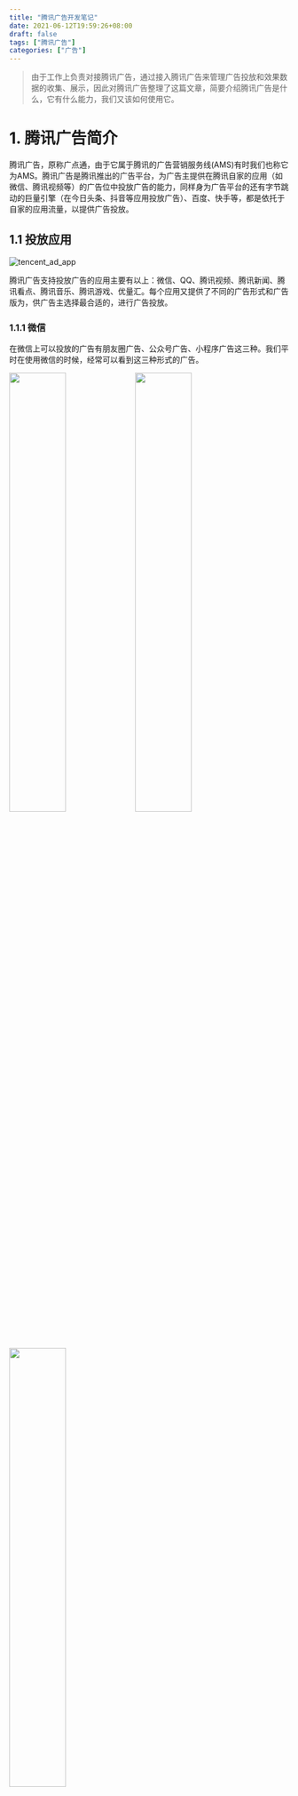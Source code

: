 ```yaml
---
title: "腾讯广告开发笔记"
date: 2021-06-12T19:59:26+08:00
draft: false
tags: ["腾讯广告"]
categories: ["广告"]
---
```


> 由于工作上负责对接腾讯广告，通过接入腾讯广告来管理广告投放和效果数据的收集、展示，因此对腾讯广告整理了这篇文章，简要介绍腾讯广告是什么，它有什么能力，我们又该如何使用它。



# 1. 腾讯广告简介

腾讯广告，原称广点通，由于它属于腾讯的广告营销服务线(AMS)有时我们也称它为AMS。腾讯广告是腾讯推出的广告平台，为广告主提供在腾讯自家的应用（如微信、腾讯视频等）的广告位中投放广告的能力，同样身为广告平台的还有字节跳动的巨量引擎（在今日头条、抖音等应用投放广告）、百度、快手等，都是依托于自家的应用流量，以提供广告投放。



## 1.1 投放应用

![tencent_ad_app](https://blog-1304941664.cos.ap-guangzhou.myqcloud.com/article_material/advertisement/tencent_ad_app.png)

腾讯广告支持投放广告的应用主要有以上：微信、QQ、腾讯视频、腾讯新闻、腾讯看点、腾讯音乐、腾讯游戏、优量汇。每个应用又提供了不同的广告形式和广告版为，供广告主选择最合适的，进行广告投放。

### 1.1.1 微信

在微信上可以投放的广告有朋友圈广告、公众号广告、小程序广告这三种。我们平时在使用微信的时候，经常可以看到这三种形式的广告。

<img src="https://blog-1304941664.cos.ap-guangzhou.myqcloud.com/article_material/advertisement/tencent_ad_wechat_pyq.png" width="45%"><img src="https://blog-1304941664.cos.ap-guangzhou.myqcloud.com/article_material/advertisement/tencent_ad_wechat_gzh.png" width="45%"><img src="https://blog-1304941664.cos.ap-guangzhou.myqcloud.com/article_material/advertisement/tencent_ad_wechat_xcx.png" width="45%">

### 1.1.2 QQ

QQ上有手机QQ广告、QQ空间广告这两种形式。

<img src="https://blog-1304941664.cos.ap-guangzhou.myqcloud.com/article_material/advertisement/tencent_ad_qq_mobile.png" width="45%"><img src="https://blog-1304941664.cos.ap-guangzhou.myqcloud.com/article_material/advertisement/tencent_ad_qq_kongjian.png" width="45%">

### 1.1.3 腾讯视频

腾讯视频有闪屏、前贴片、信息流大图等版位可供广告投放展示选择。

<img src="https://blog-1304941664.cos.ap-guangzhou.myqcloud.com/article_material/advertisement/tencent_ad_video_shanping.png" width="45%"><img src="https://blog-1304941664.cos.ap-guangzhou.myqcloud.com/article_material/advertisement/tencent_ad_video_qiantiepian.png" width="45%"><img src="https://blog-1304941664.cos.ap-guangzhou.myqcloud.com/article_material/advertisement/tencent_ad_video_xinxiliu.png" width="45%">

### 1.1.4 常见广告版位

腾讯看点、优量广告、腾讯音乐支持的版位和腾讯视频较为相似，不再一一赘述。总结常见的广告版位有这么几种：

1. 闪屏：在刚打开APP时弹出的开屏广告，用户点击可以跳转到广告页面，或者几秒钟后进入应用。
2. 前贴片：以短视频的形式嵌入到播放的视频的前面几秒。
3. 信息流：在信息流APP中，将广告以原生形式混入信息流内容中，成为其中一个内容，一半还会有个"广告"等字样区别于其他普通的信息流。
4. 横幅：广告固定展示在APP页面的最上面或最下面一条内容。
5. 激励视频：播放一段视频，一定时间之后才可关闭，有时候看完激励视频可以获得游戏道具等奖励。
6. 视频暂停大图：播放视频暂停时，就会在画面中间弹出广告，恢复播放后又消失了。
7. 内容页：在文章底部融入广告内容展示。

具体的各个应用以及支持的广告形式和广告版位可以在帮助文档中详细查看：

https://e.qq.com/ads/helpcenter/detail?cid=2228&pid=4655



## 1.2 广告投放

腾讯广告投放管理平台（AD.QQ.COM），是为广告主提供的一站式广告投放系统，可触达腾讯生态包括微信朋友圈、微信公众号与小程序、QQ、腾讯信息流、腾讯音乐、腾讯新闻与腾讯视频、优量汇等全域流量，同时，通过广告管理、报表、资产等多种能力，帮助广告主实现营销推广的目标。

广告主在腾讯广告进行广告投放，主要分为三个部分：

1. 开通账户：如何开通系统账户以及分配角色。
2. 广告上新：创建一条广告的标准化流程，以及如何通过工具生产和管理投放所需的物料。
3. 广告优化：广告投放后可通过哪些能力分析广告效果以及进行优化操作。

![tencent_ad_steps](https://blog-1304941664.cos.ap-guangzhou.myqcloud.com/article_material/advertisement/tencent_ad_steps.png)

### 1.2.1 投放账户

腾讯广告投放账户的多账户管理是通过商务管家来完成的，通过商务管家可以实时、全面的跟踪管理的广告账号投放效果数据，通过免登陆功能进入投放端进行广告投放优化，共享投放的素材、人群包、落地页等资产数据。

### 1.2.2 广告创建

创建一条完整的广告由创建推广计划、设置广告、设置创意组成。

设置推广计划：计划类型（展示广告计划、搜索广告计划），推广目标（线上商品、应用、网页等），日预算，名称。

![tencent_ad_create_campaign_setting](https://blog-1304941664.cos.ap-guangzhou.myqcloud.com/article_material/advertisement/tencent_ad_create_campaign_setting.png)

设置广告：渠道包，广告版位（朋友圈、公众号、QQ、腾讯新闻等），定向，排期与出价出价，名称。

![tencent_ad_create_adgroup_setting_1](https://blog-1304941664.cos.ap-guangzhou.myqcloud.com/article_material/advertisement/tencent_ad_create_adgroup_setting_1.png)

![tencent_ad_create_adgroup_setting_2](https://blog-1304941664.cos.ap-guangzhou.myqcloud.com/article_material/advertisement/tencent_ad_create_adgroup_setting_2.png)
![tencent_ad_create_adgroup_setting_3](https://blog-1304941664.cos.ap-guangzhou.myqcloud.com/article_material/advertisement/tencent_ad_create_adgroup_setting_3.png)

设置创意：创意形式，素材，创意组件，跳转URL。

![tencent_ad_create_creative_setting_1](https://blog-1304941664.cos.ap-guangzhou.myqcloud.com/article_material/advertisement/tencent_ad_create_creative_setting_1.png)

![tencent_ad_create_creative_setting_2](https://blog-1304941664.cos.ap-guangzhou.myqcloud.com/article_material/advertisement/tencent_ad_create_creative_setting_2.png)

### 1.2.3 广告创建流程概念

**推广目标**

推广的产品形态，如商品推广、应用推广（iOS应用、Android应用、PC应用），公众号推广、网页推广、门店推广等。

**定向**

指定要投放或者要排除的用户的属性集合，投放广告选择合适的定向，可以控制什么用户看得到这条广告，什么用户看不到。属性可以是年龄、性别、设备、消费水平、设备品牌型号、地理位置等，还可以设置人群包直接指定用户群。

**售卖策略**

不同的广告版位支持不同的售卖规则，售卖方式包含以下几种：

- CPC：按每次点击付费
- CPM：按每千次曝光付费
- CPA：按每次下载付费
- oCPC：以点击计费的智能出价。选择特定优化目标，并提供期望平均转化成本后，系统预估每一次展示的转化价值，自动出价，按照点击扣费。
- oCPM：以展示计费的智能出价。选择特定优化目标，并提供期望平均转化成本后，系统预估每一次展示的转化价值，自动出价，按照展示扣费。

### 1.2.4 数据分析

数据报表有不同的口径区别，报表口径旨在向您展示不同统计视角下的报表结果，帮助您通过不同的评估视角，了解广告的表现效果。目前平台支持：广告播放、数据上报、激活时间三种报表口径。同一天的报表数据会因不同的报表口径产生差异。

以一条典型的广告转化链路来看，用户的每一个行为都有对应的时间，例如广告曝光的时间、激活发生的时间，这些行为归因到广告上之后，在不同口径的报表下，该行为会统计到不同日期的报表中去。 

![tencent_ad_data_report_seq](https://blog-1304941664.cos.ap-guangzhou.myqcloud.com/article_material/advertisement/tencent_ad_data_report_seq.png)

数据中心通过组合各种维度的查询，通过趋势图、柱状图、饼图等多种图形化或报表形式，及时、直观地掌握投放效果情况。

![tencent_ad_data_report](https://blog-1304941664.cos.ap-guangzhou.myqcloud.com/article_material/advertisement/tencent_ad_data_report.png)

### 1.2.5 转化归因

转化归因承载了客户接收数据（点击监测）、客户上报数据（上报行为、上报方式等）、平台归因（归因方式）以及投放对应的标的物、优化目标等概念，是打通数据和投放的重要模块。



# 2. 控制台

打开控制台链接：https://ad.qq.com/worktable/#/

登录之后可以看到名下的几个投放账户。

![tencent_ad_wordtable_1](https://blog-1304941664.cos.ap-guangzhou.myqcloud.com/article_material/advertisement/tencent_ad_wordtable_1.png)

在资产授权页面，可以在账号间进行创意素材、人群包、落地页等的夸张户授权。

![tencent_ad_wordtable_2](https://blog-1304941664.cos.ap-guangzhou.myqcloud.com/article_material/advertisement/tencent_ad_wordtable_2.png)

点进其中一个账号的投放平台页面。

在推广页面可以看到账号下的推广计划、广告、广告创意、商品、关键词的配置和数据的报表。

![tencent_ad_wordtable_3](https://blog-1304941664.cos.ap-guangzhou.myqcloud.com/article_material/advertisement/tencent_ad_wordtable_3.png)

在报表页面可以看到各个维度下指定时间范围和口径的数据报表。

![tencent_ad_wordtable_4](https://blog-1304941664.cos.ap-guangzhou.myqcloud.com/article_material/advertisement/tencent_ad_wordtable_4.png)

在资产页面，可以查看账号拥有的图片视频素材、商品广告、门店管理等内容。

![tencent_ad_wordtable_5](https://blog-1304941664.cos.ap-guangzhou.myqcloud.com/article_material/advertisement/tencent_ad_wordtable_5.png)

在工具页面中，有转化归因、点击检测、创意中心、各种落地页等辅助平台和工具。

![tencent_ad_wordtable_6](https://blog-1304941664.cos.ap-guangzhou.myqcloud.com/article_material/advertisement/tencent_ad_wordtable_6.png)



# 3. 开发文档

腾讯广告可以通过API和SDK的方式访问，进行广告创建和投放、资产管理、效果数据的获取等。

开发文档地址：https://developers.e.qq.com/docs/start

接口清单：https://developers.e.qq.com/docs/api/apilist

所有支持的接口都可以在这里搜索得到。

最新动态：https://developers.e.qq.com/news

最好定时地关注这一块的更新内容，对于新接口的增加或旧接口的下线都需要提前做出适配处理。

腾讯广告同时还支持PHP、Java、Go三种语言的SDK接入使用。



## 3.1 入门

### 3.1.1 授权认证

Token是在Marketing API操作指定账号的身份凭证，操作特定账号时，需要使用账号对开发者应用进行授权，来获取access_token和refresh_token。account_token是对账号调用接口时的凭证，默认有效期24小时。refresh_token是刷新access_token的凭证，用于获取新的access_token，默认有效期30自然日，每次刷新access_token的操作可自动刷新refresh_token有效期的起始计算时间。所有接口的调用在参数中传递access_token（授权令牌）来进行身份认证和鉴权，系统则会校验access_token有效、接口调用配额未用完、接口调用频次未超限，才会根据请求做出响应。

通过 OAuth 2.0 获得 access_token 的流程如下：

- 通过 OAuth 2.0 认证获得 authorization_code
- 使用 authorization_code 获得 access_token 和 refresh_token，接口地址为 https://api.e.qq.com/oauth/token
- 在 refresh_token 有效期内，用 refresh_token 通过 oauth/token 接口刷新 access_token
- 如果 refresh_token 失效，需要重新通过 OAuth 2.0 获得新的 access_token 和 refresh_token

获取 Authorization Code 请求地址为：https://developers.e.qq.com/oauth/authorize

获取或刷新 Access Token 请求地址为：https://api.e.qq.com/oauth/token

### 3.1.2 术语介绍

| 术语          | 名称                 | 描述                                                         |
| ------------- | -------------------- | ------------------------------------------------------------ |
| agency        | 代理商               | 为广告主投放并管理广告的代理机构。通过代理商创建帐号的广告主称之为子客，未通过代理商创建帐号的广告主称之为直客。 |
| account       | 客户帐号             | 通过腾讯广告平台开展推广业务的客户，包括代理商、直客、子客三种类型。每个客户在腾讯广告平台上可能有一个或多个帐号，每个帐号对应唯一的 account_id。仅广告主帐号（直客以及子客）才能投放广告。 |
| developer     | 开发者               | 开发者可以是客户（代理商、直客、子客）本人，也可以是第三方的技术公司。 |
| client_id     | 应用程序id           | 应用程序可以是网站、PC应用、手机应用，如广告客户自有的内部系统、广告代理商的 Trading Desk 系统。 |
| client_secret | 应用程序密钥         | 每个应用程序对应的密钥，在开发者创建的应用程序被审批通过时由系统分配。用于在 Marketing API 的鉴权认证过程中获得调用API的 access_token。每个应用程序对应唯一的 client_secret。 |
| access_token  | 授权令牌             | Marketing API 每次接口调用中用于鉴别权限的参数。             |
| DMP           | 腾讯广告数据管理平台 | 通过开放丰富的数据能力，为合作方提供智能化的人群画像分析，打破数据孤岛，分享数据红利，提升行业整体价值。 |

### 3.1.3 业务流程

![tencent_ad_process](https://blog-1304941664.cos.ap-guangzhou.myqcloud.com/article_material/advertisement/tencent_ad_process.jpg)

### 3.1.4 请求

Marketing API 请求URL约定了使用的协议、域名、模块、版本、资源及动作：其中协议使用HTTPS，版本号为当前最新版本号 v1.1，<RESOURCE_NAME>/<RESOURCE_ACTION>即接口请求路径。

https://api.e.qq.com/<API_VERSION>/<RESOURCE_NAME>/<RESOURCE_ACTION>

根据具体接口的要求设置 HTTP Method为 GET或POST。

**接口调用频次**

目前custom_audience_files/add及custom_tag_files/add两个接口对每个应用程序都有调用天频次限制，每个应用程序调用每个接口都有分钟频次限制，不同应用登记的调用次数不同。达到限制后需要暂停调用，5分钟后自动恢复正常。

**请求通用参数**

- access_token：授权令牌。
- timestamp：当前的时间戳，单位为秒，允许客户端请求最大时间误差为300秒。
- nonce：随机字串标识，不超过32个字符，由调用方自行生成，需保证全局唯一性。

所有get接口可用fields字段指定返回哪些字段的列表，否则返回当前接口返回字段的默认值。

**请求示例**

get请求获取推广计划

```bash
curl 'https://api.e.qq.com/v1.1/campaigns/get?access_token=<ACCESS_TOKEN>&timestamp=<TIMESTAMP>&nonce=<NONCE>' \
    -H 'Content-Type: application/json' \
    -d 'account_id=51959'
    -d 'fields=[campaign_id,campaign_name,campaign_type, daily_budget]'
```

post请求创建推广计划

```bash
curl 'https://api.e.qq.com/v1.1/campaigns/add?access_token=<ACCESS_TOKEN>&timestamp=<TIMESTAMP>&nonce=<NONCE>' \
    -H 'Content-Type: application/json' \
    -d '{
        account_id: 51959,
        campaign_name: test,
        campaign_type: CAMPAIGN_TYPE_NORMAL,
        daily_budget: 10000,
        promoted_object_type,PROMOTED_OBJECT_TYPE_APP_IOS
    }'
```

### 3.1.5 应答

响应数据结构如下：

- code：返回码，定义见 https://developers.e.qq.com/docs/reference/errorcode
- message：错误描述
- message_cn：中文错误描述
- data：资源数据，具体返回内容见各接口
- errors：详细错误信息

应答流程如下：

![tencent_ad_response](https://blog-1304941664.cos.ap-guangzhou.myqcloud.com/article_material/advertisement/tencent_ad_response.jpg)



## 3.2 账号管理

包括推广帐号的资料查询和修改、帐号余额及今日实时消耗、帐号资金流水查询等功能。代理商可以开通新的推广帐号，并在代理商帐号及子客户的推广帐号之间进行资金划转。

广告账号又称为广告主（advertiser），即一个腾讯广告投放广告的账号单位。

广告账号 advertiser 支持以下接口：

- 添加子客
- 更新广告主信息
- 查询广告主信息
- 查询商务管家账号下的广告主
- 查询商务管家或同主体下广告主

资质 qualification，支持增删改查操作。

资金账户 fund，支持资金账户信息、余额消耗、流水明细等获取，代理商和子客间转账等操作。



## 3.3 营销资产

推广目标 promoted_objects 是指对应推广的app、网页等应用，推广目标id在推广目标类型为iOS或Android app时通常指app store id 或者应用宝id，支持创建更新获取操作，以及获取渠道包。

落地页 pages 是广告点击后跳转的网页，支持查询列表、获取模版、创建和删除落地页等操作。

图片 images 支持增删改查操作。

视频 videos 支持增删改查操作。

品牌形象 brand 指应用的icon，是一个正方形图片，支持创建和获取操作。

商品库 product_catalogs 支持商品库创建获取，商品创建获取等操作。

微信原生页 wechat_pages 是在微信投放广告点击后的落地页，支持创建删除获取操作。

资产授权 asset_permissions 指多个账号间资产使用权限的授权，支持权限授予回收确认等操作。

朋友圈头像昵称跳转页 profiles 是朋友圈投放广告的头像点击后的跳转页面，支持创建删除获取操作。



## 3.4 广告管理

腾讯广告的广告层级如下，账号下依次是推广计划campaign、广告主adgroup、广告ad，其中广告创意的很多信息被抽离出来广告创意adcreative。

![tencent_ad_ad_level](https://blog-1304941664.cos.ap-guangzhou.myqcloud.com/article_material/advertisement/tencent_ad_ad_level.png)

### 3.4.1 推广计划

推广计划 campaign 是指一系列共享相同营销主题和预算的广告集合。

可以设置推广目标、日预算、投放速度等设置。

支持增删改查操作。

### 3.4.2 广告组

广告组 adgroup 是推广计划下的单元，是广告投放设置最丰富的一级。

包含投放日期时间、具体推广目标、投放广告版位、出价方式和金额、计费方式、优化目标、广告定向条件、转化id、智能投放等信息。

支持增删改查操作。

### 3.4.3 广告

广告 ad 是广告组和广告创意的组合，最广告投放最小层级。

包括开关状态、曝光点击监控地址等设置。

支持增删改查操作。

### 3.4.4 广告创意

广告创意 adcreative 由创意形式、创意元素、广告版位等多个属性组成。

创意设置一个广告创意包含什么元素、对应哪种广告版为、使用的视频图片素材文案等信息。创意元素跟不同的创意形式相关，通过创意形式查询接口获取并拼装生成，也可以在创意形式查询工具中查询：https://developers.e.qq.com/docs/tools/adcreative_template

支持增删改查操作。

### 3.4.5 动态创意

动态创意 dynamic_creative 是设置多种图片、视频、文案等元素，系统自动组合出所有创意。

在创建一个动态创意后，创建广告组使用该动态创意id，系统会自动根据所有组合，创建出对应广告创意和广告。并且动态创意在由一个广告组使用后，不能再被其他广告组使用。通过创意形式查询接口获取并拼装生成。

支持创建更新获取操作。

### 3.4.6 定向

定向 targeting 是将各种特征和行为标签组合的设置，可以被多个广告组使用。

特征标签包含：地理位置、年龄、性别、用户状态、用户行为、设备、天气、定向或排除人群等。

支持增删改查以及分享的操作。

### 3.4.7 批量操作

批量操作包含了广告主、推广计划、广告组、广告等的批量修改操作，以及异步任务相关接口。



## 3.5 数据洞察

提供广告数据洞察和人群画像洞察等能力。通过广告洞察分析数据，可以实时监控广告投放效果并进行优化，还可以进一步了解您的广告受众分布。通过对人群画像维度洞察，可以了解您基于人群管理模块创建的目标人群的特征分布情况，便于您更好的优化广告创意，指导营销策略，为进一步制定投放提供参考依据。

获取日报表和获取小时报表提供了获取制定日期范围内的天粒度或小时粒度的数据报表，数据包含消耗金额、曝光点击注册量、留存人数、付费人数金额等。报表类型级别可选账号级别、计划级别、广告组级别、广告级别、素材级别、创意形式级别等，以不同的维度汇总数据。时间口径可以选择请求时间口径、上报时间口径、激活时间口径，控制数据统计的口径。

还支持获取定向标签报表、获取落地页报表等接口。



## 3.6 人群管理

客户人群 custom_audience 是指一批用户的设备号，以用于定向或者排除以创建广告投放，支持增删改查操作。

还涉及人群的数据文件创建和获取接口、人群覆盖数预估接口、人群授权接口等。



## 3.7 投放辅助工具

创意形式 adcreative_template 指不同投放版位、推广目标下的创意中创意元素的拼装规则。支持创意形式列表和详情查询操作。

转化 conversion 整合了上报方式、归因方式、监控链接、优化目标等设置，用于广告组创建时指定。支持新增和获取操作。



## 3.8 附录

返回码：https://developers.e.qq.com/docs/reference/errorcode?version=1.3&_preview=1

枚举值：https://developers.e.qq.com/docs/reference/enum?version=1.3&_preview=1



# 参考

- [腾讯广告](https://e.qq.com/ads/)
- [腾讯广告帮助中心](https://e.qq.com/ads/helpcenter/)
- [腾讯广告开发文档](https://developers.e.qq.com/docs/start)

